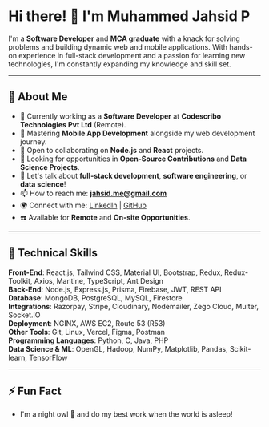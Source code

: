 # Hi there! 👋 I'm Muhammed Jahsid P

I'm a **Software Developer** and **MCA graduate** with a knack for solving problems and building dynamic web and mobile applications. With hands-on experience in full-stack development and a passion for learning new technologies, I'm constantly expanding my knowledge and skill set.

---

## 🌟 About Me
- 🔭 Currently working as a **Software Developer** at **Codescribo Technologies Pvt Ltd** (Remote).
- 🌱 Mastering **Mobile App Development** alongside my web development journey.
- 👯 Open to collaborating on **Node.js** and **React** projects.
- 🤔 Looking for opportunities in **Open-Source Contributions** and **Data Science Projects**.
- 💬 Let's talk about **full-stack development**, **software engineering**, or **data science**!
- 📫 How to reach me: **jahsid.me@gmail.com**
- 🌍 Connect with me: [LinkedIn](https://www.linkedin.com/in/muhammed-jahsid) | [GitHub](https://github.com/Jahsid)
- ☎️ Available for **Remote** and **On-site Opportunities**.

---

## 🔧 Technical Skills
**Front-End**: React.js, Tailwind CSS, Material UI, Bootstrap, Redux, Redux-Toolkit, Axios, Mantine, TypeScript, Ant Design  
**Back-End**: Node.js, Express.js, Prisma, Firebase, JWT, REST API  
**Database**: MongoDB, PostgreSQL, MySQL, Firestore  
**Integrations**: Razorpay, Stripe, Cloudinary, Nodemailer, Zego Cloud, Multer, Socket.IO  
**Deployment**: NGINX, AWS EC2, Route 53 (R53)  
**Other Tools**: Git, Linux, Vercel, Figma, Postman  
**Programming Languages**: Python, C, Java, PHP  
**Data Science & ML**: OpenGL, Hadoop, NumPy, Matplotlib, Pandas, Scikit-learn, TensorFlow

---

## ⚡ Fun Fact
- I'm a night owl 🦉 and do my best work when the world is asleep!
